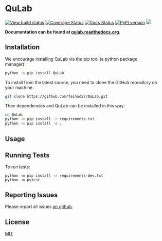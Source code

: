 # QuLab
[![View build status](https://travis-ci.org/feihoo87/QuLab.svg?branch=master)](https://travis-ci.org/feihoo87/QuLab)
[![Coverage Status](https://coveralls.io/repos/github/feihoo87/QuLab/badge.svg)](https://coveralls.io/github/feihoo87/QuLab)
[![Docs Status](https://readthedocs.org/projects/qulab/badge/?version=latest)](http://qulab.readthedocs.org)
[![PyPI version](https://badge.fury.io/py/QuLab.svg)](https://badge.fury.io/py/QuLab)
[![](https://img.shields.io/badge/python-3.6%2C%203.7-brightgreen.svg)]()

**Documentation can be found at [qulab.readthedocs.org](https://qulab.readthedocs.org/).**

## Installation
We encourage installing QuLab via the pip tool (a python package manager):
```bash
python -m pip install QuLab
```

To install from the latest source, you need to clone the GitHub repository on your machine.
```bash
git clone https://github.com/feihoo87/QuLab.git
```

Then dependencies and QuLab can be installed in this way:
```bash
cd QuLab
python -m pip install -r requirements.txt
python -m pip install -e .
```

## Usage


## Running Tests
To run tests:

```
python -m pip install -r requirements-dev.txt
python -m pytest
```

## Reporting Issues
Please report all issues [on github](https://github.com/feihoo87/QuLab/issues).

## License

[MIT](https://opensource.org/licenses/MIT)

